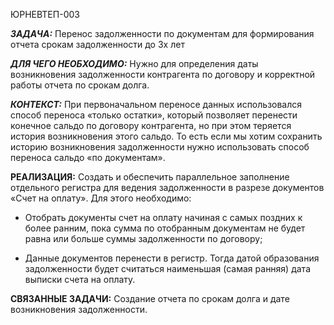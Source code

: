 ЮРНЕВТЕП-003

***ЗАДАЧА:*** Перенос задолженности по документам для формирования
отчета срокам задолженности до 3х лет

***ДЛЯ ЧЕГО НЕОБХОДИМО:*** Нужно для определения даты возникновения
задолженности контрагента по договору и корректной работы отчета по
срокам долга.

***КОНТЕКСТ:*** При первоначальном переносе данных использовался способ
переноса «только остатки», который позволяет перенести конечное сальдо
по договору контрагента, но при этом теряется история возникновения
этого сальдо. То есть если мы хотим сохранить историю возникновения
задолженности нужно использовать способ переноса сальдо «по документам».

**РЕАЛИЗАЦИЯ:** Создать и обеспечить параллельное заполнение отдельного
регистра для ведения задолженности в разрезе документов «Счет на
оплату». Для этого необходимо:

-   Отобрать документы счет на оплату начиная с самых поздних к более
    ранним, пока сумма по отобранным документам не будет равна или
    больше суммы задолженности по договору;

-   Данные документов перенести в регистр. Тогда датой образования
    задолженности будет считаться наименьшая (самая ранняя) дата выписки
    счета на оплату.

**СВЯЗАННЫЕ ЗАДАЧИ:** Создание отчета по срокам долга и дате
возникновения задолженности.

